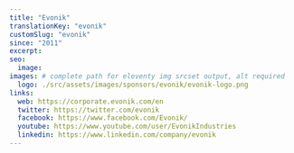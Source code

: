 ```yaml
---
title: "Evonik"
translationKey: "evonik"
customSlug: "evonik"
since: "2011"
excerpt:
seo:
  image:
images: # complete path for eleventy img srcset output, alt required
  logo: ./src/assets/images/sponsors/evonik/evonik-logo.png
links:
  web: https://corporate.evonik.com/en
  twitter: https://twitter.com/evonik
  facebook: https://www.facebook.com/Evonik/
  youtube: https://www.youtube.com/user/EvonikIndustries
  linkedin: https://www.linkedin.com/company/evonik
---
```

